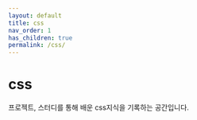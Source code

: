```yaml
---
layout: default
title: css
nav_order: 1
has_children: true
permalink: /css/
---
```


# css
프로젝트, 스터디를 통해 배운 css지식을 기록하는 공간입니다.